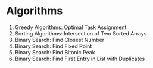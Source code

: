 # Algorithms

01. Greedy Algorithms: Optimal Task Assignment
02. Sorting Algorithms: Intersection of Two Sorted Arrays
03. Binary Search: Find Closest Number
04. Binary Search: Find Fixed Point
05. Binary Search: Find Bitonic Peak
06. Binary Search: Find First Entry in List with Duplicates
